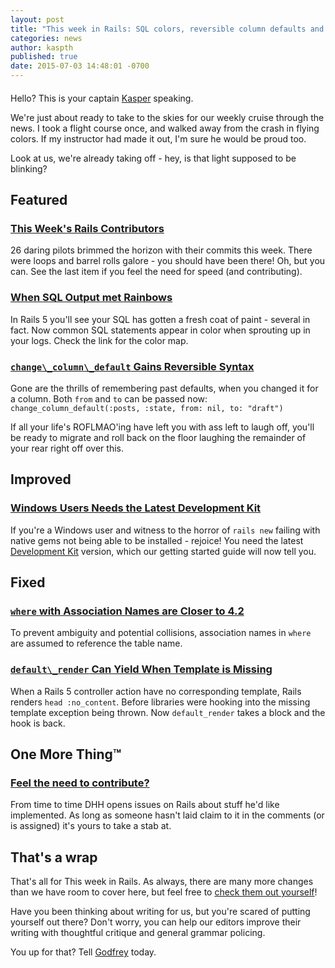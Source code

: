 ```yaml
---
layout: post
title: "This week in Rails: SQL colors, reversible column defaults and more!"
categories: news
author: kaspth
published: true
date: 2015-07-03 14:48:01 -0700
---
```


#### 

Hello? This is your captain [Kasper](https://twitter.com/kaspth) speaking.

We're just about ready to take to the skies for our weekly cruise through the news. I took a flight course once, and walked away from the crash in flying colors. If my instructor had made it out, I'm sure he would be proud too.

Look at us, we're already taking off - hey, is that light supposed to be blinking?

## Featured

### [This Week's Rails Contributors](http://contributors.rubyonrails.org/contributors/in-time-window/20150626-201507032100)

26 daring pilots brimmed the horizon with their commits this week. There were loops and barrel rolls galore - you should have been there! Oh, but you can. See the last item if you feel the need for speed (and contributing).

### [When SQL Output met Rainbows](https://github.com/rails/rails/pull/20607)

In Rails 5 you'll see your SQL has gotten a fresh coat of paint - several in fact. Now common SQL statements appear in color when sprouting up in your logs. Check the link for the color map.

### [`change\_column\_default` Gains Reversible Syntax](https://github.com/rails/rails/pull/20018)

Gone are the thrills of remembering past defaults, when you changed it for a column. Both `from` and `to` can be passed now: `change_column_default(:posts, :state, from: nil, to: "draft")`

If all your life's ROFLMAO'ing have left you with ass left to laugh off, you'll be ready to migrate and roll back on the floor laughing the remainder of your rear right off over this.

## Improved

### [Windows Users Needs the Latest Development Kit](https://github.com/rails/rails/pull/20734)

If you're a Windows user and witness to the horror of `rails new` failing with native gems not being able to be installed - rejoice! You need the latest [Development Kit](http://rubyinstaller.org/downloads/) version, which our getting started guide will now tell you.

## Fixed

### [`where` with Association Names are Closer to 4.2](https://github.com/rails/rails/commit/6a6c4c459106e2d9b76dd1233133a2bf30866ab0)

To prevent ambiguity and potential collisions, association names in `where` are assumed to reference the table name.

### [`default\_render` Can Yield When Template is Missing](https://github.com/rails/rails/pull/20276)

When a Rails 5 controller action have no corresponding template, Rails renders `head :no_content`. Before libraries were hooking into the missing template exception being thrown. Now `default_render` takes a block and the hook is back.

## One More Thing™

### [Feel the need to contribute?](https://github.com/rails/rails/issues/created_by/dhh)

From time to time DHH opens issues on Rails about stuff he'd like implemented. As long as someone hasn't laid claim to it in the comments (or is assigned) it's yours to take a stab at.

## That's a wrap

That's all for This week in Rails. As always, there are many more changes than we have room to cover here, but feel free to [check them out yourself](https://github.com/rails/rails/compare/master@%7B2015-06-26%7D...@%7B2015-07-03%7D)!

Have you been thinking about writing for us, but you're scared of putting yourself out there? Don't worry, you can help our editors improve their writing with thoughtful critique and general grammar policing.

You up for that? Tell [Godfrey](mailto:godfreykfc@gmail.com) today.

